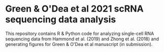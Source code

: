 # Green & O'Dea et al 2021 scRNA sequencing data analysis
This repository contains R &amp; Python code for analyzing single-cell RNA sequencing data from Hammond et al. (2019) and Zhong et al. (2018) and generating figures for Green &amp; O'Dea et al manuscript (in submission). 
